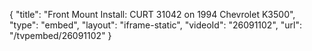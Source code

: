 {
    "title": "Front Mount Install: CURT 31042 on 1994 Chevrolet K3500",
    "type": "embed",
    "layout": "iframe-static",
    "videoId": "26091102",
    "url": "\/tvpembed\/26091102"
}